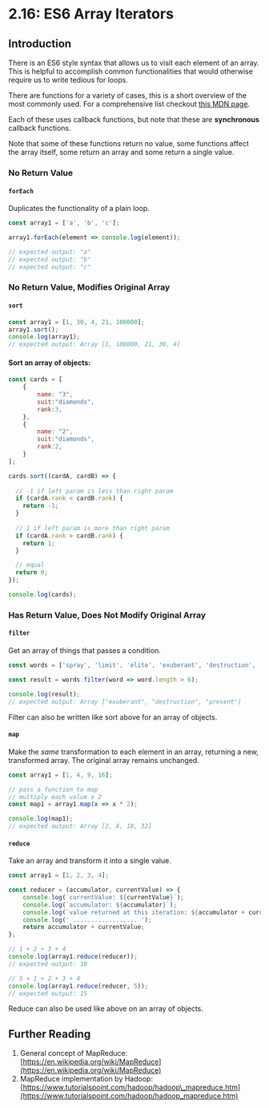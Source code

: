 # 2.16: ES6 Array Iterators

## Introduction

There is an ES6 style syntax that allows us to visit each element of an array. This is helpful to accomplish common functionalities that would otherwise require us to write tedious for loops.

There are functions for a variety of cases, this is a short overview of the most commonly used. For a comprehensive list checkout [this MDN page](https://developer.mozilla.org/en-US/docs/Web/JavaScript/Reference/Global_Objects/Array).

Each of these uses callback functions, but note that these are **synchronous** callback functions.

Note that some of these functions return no value, some functions affect the array itself, some return an array and some return a single value.

### No Return Value

#### `forEach`

Duplicates the functionality of a plain loop.

```javascript
const array1 = ['a', 'b', 'c'];

array1.forEach(element => console.log(element));

// expected output: "a"
// expected output: "b"
// expected output: "c"
```

### No Return Value, Modifies Original Array

#### `sort`

```javascript
const array1 = [1, 30, 4, 21, 100000];
array1.sort();
console.log(array1);
// expected output: Array [1, 100000, 21, 30, 4]
```

#### Sort an array of objects:

```javascript
const cards = [
    {
        name: "3",
        suit:"diamonds",
        rank:3,
    },
    {
        name: "2",
        suit:"diamonds",
        rank:2,
    }
];

cards.sort((cardA, cardB) => {
    
  // -1 if left param is less than right param  
  if (cardA.rank < cardB.rank) {
    return -1;
  }
  
  // 1 if left param is more than right param
  if (cardA.rank > cardB.rank) {
    return 1;
  }

  // equal
  return 0;
});

console.log(cards);
```

### Has Return Value, Does Not Modify Original Array

#### `filter`

Get an array of things that passes a condition.

```javascript
const words = ['spray', 'limit', 'elite', 'exuberant', 'destruction', 'present'];

const result = words.filter(word => word.length > 6);

console.log(result);
// expected output: Array ["exuberant", "destruction", "present"]
```

Filter can also be written like sort above for an array of objects.

#### `map`

Make the _same_ transformation to each element in an array, returning a new, transformed array. The original array remains unchanged.

```javascript
const array1 = [1, 4, 9, 16];

// pass a function to map
// multiply each value x 2
const map1 = array1.map(x => x * 2);

console.log(map1);
// expected output: Array [2, 8, 18, 32]
```

#### **`reduce`**

Take an array and transform it into a single value.

```javascript
const array1 = [1, 2, 3, 4];

const reducer = (accumulator, currentValue) => {
    console.log(`currentValue: ${currentValue}`);
    console.log(`accumulator: ${accumulator}`);
    console.log(`value returned at this iteration: ${accumulator + currentValue}`);
    console.log(' .................. ');
    return accumulator + currentValue;
};

// 1 + 2 + 3 + 4
console.log(array1.reduce(reducer));
// expected output: 10

// 5 + 1 + 2 + 3 + 4
console.log(array1.reduce(reducer, 5));
// expected output: 15
```

Reduce can also be used like above on an array of objects.

## Further Reading

1. General concept of MapReduce: [https://en.wikipedia.org/wiki/MapReduce](https://en.wikipedia.org/wiki/MapReduce)
2. MapReduce implementation by Hadoop: [https://www.tutorialspoint.com/hadoop/hadoop\_mapreduce.htm](https://www.tutorialspoint.com/hadoop/hadoop_mapreduce.htm)

